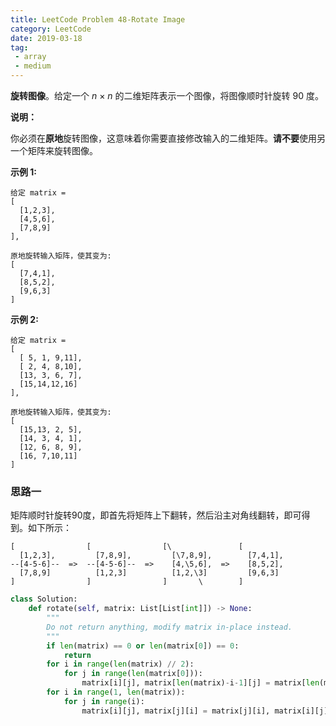 ```yaml
---
title: LeetCode Problem 48-Rotate Image
category: LeetCode
date: 2019-03-18
tag:
 - array
 - medium
---
```


**旋转图像**。给定一个 *n* × *n* 的二维矩阵表示一个图像，将图像顺时针旋转 90 度。

**说明：**

你必须在**原地**旋转图像，这意味着你需要直接修改输入的二维矩阵。**请不要**使用另一个矩阵来旋转图像。

**示例 1:**

```
给定 matrix = 
[
  [1,2,3],
  [4,5,6],
  [7,8,9]
],

原地旋转输入矩阵，使其变为:
[
  [7,4,1],
  [8,5,2],
  [9,6,3]
]
```

<!-- more -->

**示例 2:**

```
给定 matrix =
[
  [ 5, 1, 9,11],
  [ 2, 4, 8,10],
  [13, 3, 6, 7],
  [15,14,12,16]
], 

原地旋转输入矩阵，使其变为:
[
  [15,13, 2, 5],
  [14, 3, 4, 1],
  [12, 6, 8, 9],
  [16, 7,10,11]
]
```

### 思路一

矩阵顺时针旋转90度，即首先将矩阵上下翻转，然后沿主对角线翻转，即可得到。如下所示：

```
[                [                [\               [
  [1,2,3],         [7,8,9],         [\7,8,9],        [7,4,1],
--[4-5-6]--  =>  --[4-5-6]--  =>    [4,\5,6],  =>    [8,5,2],
  [7,8,9]          [1,2,3]          [1,2,\3]         [9,6,3]
]                ]                ]       \        ]
```

```python
class Solution:
    def rotate(self, matrix: List[List[int]]) -> None:
        """
        Do not return anything, modify matrix in-place instead.
        """
        if len(matrix) == 0 or len(matrix[0]) == 0:
            return
        for i in range(len(matrix) // 2):
            for j in range(len(matrix[0])):
                matrix[i][j], matrix[len(matrix)-i-1][j] = matrix[len(matrix)-i-1][j], matrix[i][j]
        for i in range(1, len(matrix)):
            for j in range(i):
                matrix[i][j], matrix[j][i] = matrix[j][i], matrix[i][j]
```

